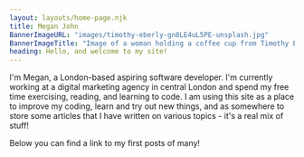 ```yaml
---
layout: layouts/home-page.njk
title: Megan John
BannerImageURL: "images/timothy-eberly-gn8LE4uL5PE-unsplash.jpg"
BannerImageTitle: "Image of a woman holding a coffee cup from Timothy Eberly on Unsplash."
heading: Hello, and welcome to my site!
---
```

I'm Megan, a London-based aspiring software developer. I'm currently working at a digital marketing agency in central London and spend my free time exercising, reading, and learning to code. I am using this site as a place to improve my coding, learn and try out new things, and as somewhere to store some articles that I have written on various topics - it's a real mix of stuff!

Below you can find a link to my first posts of many!